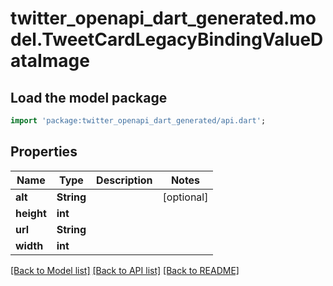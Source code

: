 # twitter_openapi_dart_generated.model.TweetCardLegacyBindingValueDataImage

## Load the model package
```dart
import 'package:twitter_openapi_dart_generated/api.dart';
```

## Properties
Name | Type | Description | Notes
------------ | ------------- | ------------- | -------------
**alt** | **String** |  | [optional] 
**height** | **int** |  | 
**url** | **String** |  | 
**width** | **int** |  | 

[[Back to Model list]](../README.md#documentation-for-models) [[Back to API list]](../README.md#documentation-for-api-endpoints) [[Back to README]](../README.md)


